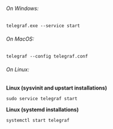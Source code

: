 ###### On Windows:

```shell
telegraf.exe --service start
```

###### On MacOS:

```shell
telegraf --config telegraf.conf
```

###### On Linux:

**Linux (sysvinit and upstart installations)**

```shell
sudo service telegraf start
```

**Linux (systemd installations)**

```shell
systemctl start telegraf
```